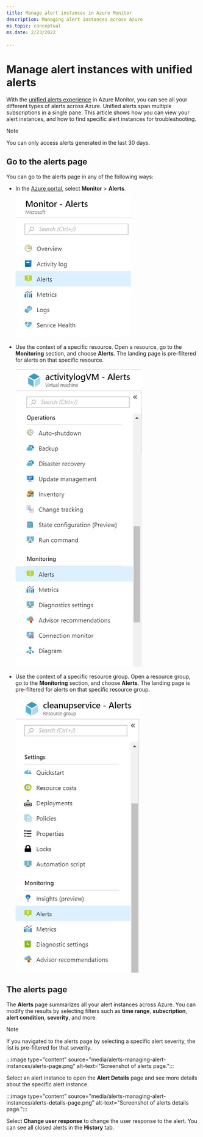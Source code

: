 ```yaml
---
title: Manage alert instances in Azure Monitor
description: Managing alert instances across Azure
ms.topic: conceptual
ms.date: 2/23/2022

---
```


# Manage alert instances with unified alerts

With the [unified alerts experience](./alerts-overview.md) in Azure Monitor, you can see all your different types of alerts across Azure. Unified alerts span multiple subscriptions in a single pane. This article shows how you can view your alert instances, and how to find specific alert instances for troubleshooting.

> [!NOTE]
> You can only access alerts generated in the last 30 days.

## Go to the alerts page

You can go to the alerts page in any of the following ways:

- In the [Azure portal](https://portal.azure.com/), select **Monitor** > **Alerts**.  

     ![Screenshot of Monitor Alerts](media/alerts-managing-alert-instances/monitoring-alerts-managing-alert-instances-toc.jpg)
  
- Use the context of a specific resource. Open a resource, go to the **Monitoring** section, and choose **Alerts**. The landing page is pre-filtered for alerts on that specific resource.

     ![Screenshot of resource Monitoring Alerts](media/alerts-managing-alert-instances/alert-resource.JPG)

- Use the context of a specific resource group. Open a resource group, go to the **Monitoring** section, and choose **Alerts**. The landing page is pre-filtered for alerts on that specific resource group.    

     ![Screenshot of resource group Monitoring Alerts](media/alerts-managing-alert-instances/alert-rg.JPG)

## The alerts page

The **Alerts** page summarizes all your alert instances across Azure. You can modify the results by selecting filters such as **time range**, **subscription**, **alert condition**, **severity**, and more.
> [!NOTE]
> If you navigated to the alerts page by selecting a specific alert severity, the list is pre-filtered for that severity.   

:::image type="content" source="media/alerts-managing-alert-instances/alerts-page.png" alt-text="Screenshot of alerts page.":::
 
Select an alert instance to open the **Alert Details** page and see more details about the specific alert instance.   

:::image type="content" source="media/alerts-managing-alert-instances/alerts-details-page.png" alt-text="Screenshot of alerts details page.":::

Select **Change user response** to change the user response to the alert. You can see all closed alerts in the **History** tab. 
